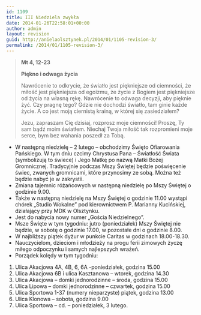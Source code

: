 ```yaml
---
id: 1109
title: III Niedziela zwykła
date: 2014-01-26T22:58:01+00:00
author: admin
layout: revision
guid: http://anielaolsztynek.pl/2014/01/1105-revision-3/
permalink: /2014/01/1105-revision-3/
---
```

> **Mt 4, 12-23**
> 
> **Piękno i odwaga życia**
> 
> Nawrócenie to odkrycie, że światło jest piękniejsze od ciemności, że miłość jest piękniejsza od egoizmu, że życie z Bogiem jest piękniejsze od życia na własną rękę. Nawrócenie to odwaga decyzji, aby pięknie żyć. Czy pragnę tego? Gdzie nie dochodzi światło, tam ginie każde życie. A co jest moją ciernistą krainą, w której się zasiedziałem?
> 
> Jezu, zapraszam Cię dzisiaj, rozprosz moje ciemności! Proszę, Ty sam bądź moim światłem. Niechaj Twoja miłość tak rozpromieni moje serce, bym bez wahania poszedł za Tobą.

  * W następną niedzielę &#8211; 2 lutego &#8211; obchodzimy Święto Ofiarowania Pańskiego. W tym dniu czcimy Chrystusa Pana &#8211; Światłość Świata (symbolizują to świece) i Jego Matkę po nazwą Matki Bożej Gromnicznej. Tradycyjnie podczas Mszy Świętej będzie poświęcenie świec, zwanych gromnicami, które przynosimy ze sobą. Można też będzie nabyć je w zakrystii.
  * Zmiana tajemnic różańcowych w następną niedzielę po Mszy Świętej o godzinie 9.00.
  * Także w następną niedzielę na Mszy Świętej o godzinie 11.00 wystąpi chórek &#8222;Studio Wokalne&#8221; pod kierownictwem P. Marianny Kucińskiej, działający przy MDK w Olsztynku.
  * Jest do nabycia nowy numer &#8222;Gościa Niedzielnego&#8221;.
  * Msze Święte w tym tygodniu: jutro (poniedziałek) Mszy Świętej nie będzie, w sobotę o godzinie 17.00, w pozostałe dni o godzinie 8.00.
  * W najbliższy piątek dyżur w punkcie Caritas w godzinach 18.00-18.30.
  * Nauczycielom, dzieciom i młodzieży na progu ferii zimowych życzę miłego odpoczynku i samych najlepszych wrażeń.
  * Porządek kolędy w tym tygodniu:

  1. Ulica Akacjowa 4A, 4B, 6, 6A -poniedziałek, godzina 15.00
  2. Ulica Akacjowa 6B i ulica Kasztanowa &#8211; wtorek, godzina 14.30
  3. Ulica Akacjowa &#8211; domki jednorodzinne &#8211; środa, godzina 15.00
  4. Ulica Lipowa &#8211; domki jednorodzinne &#8211; czwartek, godzina 15.00
  5. Ulica Sportowa 1-37 (numery nieparzyste) piątek, godzina 13.00
  6. Ulica Klonowa &#8211; sobota, godzina 9.00
  7. Ulica Sportowa &#8211; cd. &#8211; poniedziałek, 3 lutego.